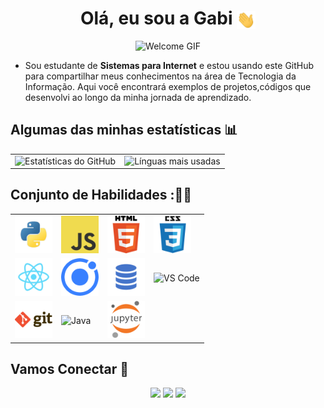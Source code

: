 <h1 align="center">Olá, eu sou a Gabi <img src="https://raw.githubusercontent.com/ABSphreak/ABSphreak/master/gifs/Hi.gif" width="30px" style="vertical-align: middle;"></h1>

<p align="center">
  <img src="https://i.pinimg.com/originals/44/e1/52/44e152a6334b2ad5bffdcc3c469a6005.gif" width="300" alt="Welcome GIF">
</p>


  * Sou estudante de **Sistemas para Internet** e estou usando este GitHub para compartilhar meus conhecimentos na área de Tecnologia da Informação. Aqui você encontrará exemplos de projetos,códigos que desenvolvi ao longo da minha jornada de aprendizado.


## Algumas das minhas estatísticas :bar_chart:

<p align="center">
  <table>
    <tr>
      <td><img height="180em" src="https://github-readme-stats.vercel.app/api?username=Gabriellemllo&show_icons=true&theme=tokyonight&include_all_commits=true&count_private=true" alt="Estatísticas do GitHub"/></td>
      <td><img height="180em" src="https://github-readme-stats.vercel.app/api/top-langs/?username=Gabriellemllo&layout=compact&langs_count=6&theme=tokyonight" alt="Línguas mais usadas"/></td>
    </tr>
  </table>
</p>

## Conjunto de Habilidades :👩‍💻

<p align="center">
  <table>
    <tr>
      <td><img src="https://raw.githubusercontent.com/github/explore/master/topics/python/python.png" width="60" alt="Python"></td>
      <td><img src="https://raw.githubusercontent.com/github/explore/master/topics/javascript/javascript.png" width="60" alt="JavaScript"></td>
      <td><img src="https://raw.githubusercontent.com/github/explore/master/topics/html/html.png" width="60" alt="HTML5"></td>
      <td><img src="https://raw.githubusercontent.com/github/explore/master/topics/css/css.png" width="60" alt="CSS3"></td>
    </tr>
    <tr>
      <td><img src="https://raw.githubusercontent.com/github/explore/master/topics/react/react.png" width="60" alt="React"></td>
      <td><img src="https://raw.githubusercontent.com/github/explore/master/topics/ionic/ionic.png" width="60" alt="Ionic"></td>
      <td><img src="https://raw.githubusercontent.com/github/explore/master/topics/sql/sql.png" width="60" alt="SQL"></td>
      <td><img src="https://img.icons8.com/fluent/48/000000/visual-studio-code-2019.png" width="60" alt="VS Code"></td>
    </tr>
    <tr>
      <td><img src="https://raw.githubusercontent.com/github/explore/master/topics/git/git.png" width="60" alt="Git"></td>
      <td><img src="https://img.icons8.com/ios-filled/50/000000/java-coffee-cup-logo.png" width="60" alt="Java"></td> 
      <td><img src="https://raw.githubusercontent.com/github/explore/master/topics/jupyter-notebook/jupyter-notebook.png" width="60" alt="Jupyter"></td>
    </tr>
  </table>
</p>

## Vamos Conectar :handshake:

<p align="center">
  <a href="mailto:gabriellesilvamelo622@gmail.com"><img src="https://img.shields.io/badge/-Gmail-%23333?style=for-the-badge&logo=gmail&logoColor=white" target="_blank"></a>
  <a href="https://www.linkedin.com/in/gabriellemelo07/" target="_blank"><img src="https://img.shields.io/badge/-LinkedIn-%230077B5?style=for-the-badge&logo=linkedin&logoColor=white" target="_blank"></a>
  <a href="https://discordapp.com/users/753625139022921748" target="_blank"><img src="https://img.shields.io/badge/-Discord-%237289DA?style=for-the-badge&logo=discord&logoColor=white" target="_blank"></a>
</p>
